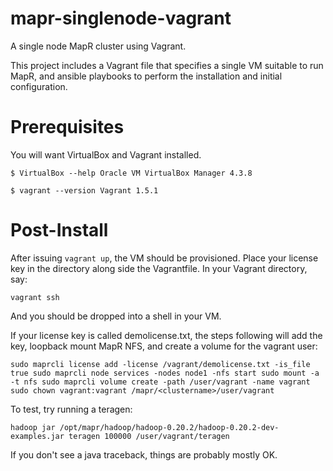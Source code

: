 mapr-singlenode-vagrant
=======================

A single node MapR cluster using Vagrant.

This project includes a Vagrant file that specifies a single VM suitable to run MapR, 
and ansible playbooks to perform the installation and initial configuration.

Prerequisites
==============

You will want VirtualBox and Vagrant installed.

`
$ VirtualBox --help
Oracle VM VirtualBox Manager 4.3.8
`

`
$ vagrant --version
Vagrant 1.5.1
`

Post-Install
============

After issuing `vagrant up`, the VM should be provisioned. Place your license key in the directory along side the Vagrantfile. In your Vagrant directory, say:

`vagrant ssh`

And you should be dropped into a shell in your VM.

If your license key is called demolicense.txt, the steps following will add the key, loopback mount MapR NFS, and create a volume for the vagrant user:

`
sudo maprcli license add -license /vagrant/demolicense.txt -is_file true
sudo maprcli node services -nodes node1 -nfs start
sudo mount -a -t nfs
sudo maprcli volume create -path /user/vagrant -name vagrant 
sudo chown vagrant:vagrant /mapr/<clustername>/user/vagrant
`

To test, try running a teragen:

`
hadoop jar /opt/mapr/hadoop/hadoop-0.20.2/hadoop-0.20.2-dev-examples.jar teragen 100000 /user/vagrant/teragen
`

If you don't see a java traceback, things are probably mostly OK.


